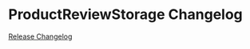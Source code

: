 # ProductReviewStorage Changelog

[Release Changelog](https://github.com/spryker/product-review-storage/releases)
